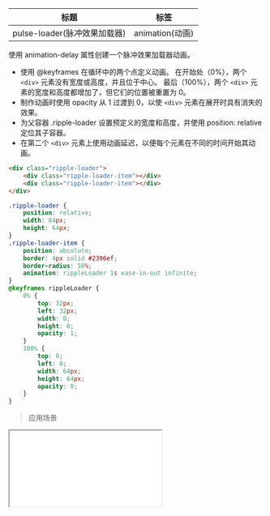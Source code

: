 | 标题                             | 标签           |
| -------------------------------- | -------------- |
| pulse-loader(脉冲效果加载器) | animation(动画) |

使用 animation-delay 属性创建一个脉冲效果加载器动画。

* 使用 @keyframes 在循环中的两个点定义动画。 在开始处（0%），两个 `<div>` 元素没有宽度或高度，并且位于中心。 最后（100%），两个 `<div>` 元素的宽度和高度都增加了，但它们的位置被重置为 0。
* 制作动画时使用 opacity 从 1 过渡到 0，以使 `<div>` 元素在展开时具有消失的效果。
* 为父容器 .ripple-loader 设置预定义的宽度和高度，并使用 position: relative 定位其子容器。
* 在第二个 `<div>` 元素上使用动画延迟，以便每个元素在不同的时间开始其动画。

```html
<div class="ripple-loader">
    <div class="ripple-loader-item"></div>
    <div class="ripple-loader-item"></div>
</div>
```

```css
.ripple-loader {
    position: relative;
    width: 64px;
    height: 64px;
}
.ripple-loader-item {
    position: absolute;
    border: 4px solid #2396ef;
    border-radius: 50%;
    animation: rippleLoader 1s ease-in-out infinite;
}
@keyframes rippleLoader {
    0% {
        top: 32px;
        left: 32px;
        width: 0;
        height: 0;
        opacity: 1;
    }
    100% {
        top: 0;
        left: 0;
        width: 64px;
        height: 64px;
        opacity: 0;
    }
}
```

> 应用场景

<iframe src="codes/css/html/pulse-loader.html"></iframe>




